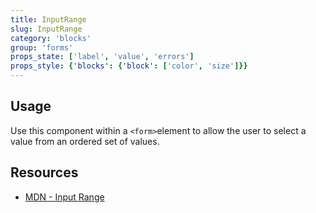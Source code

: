 ```yaml
---
title: InputRange
slug: InputRange
category: 'blocks'
group: 'forms'
props_state: ['label', 'value', 'errors']
props_style: {'blocks': {'block': ['color', 'size']}}
---
```


## Usage

Use this component within a `<form>`element to allow the user to select a value from an ordered set of values.

## Resources

- [MDN - Input Range](https://developer.mozilla.org/en-US/docs/Web/HTML/Element/input/range)
